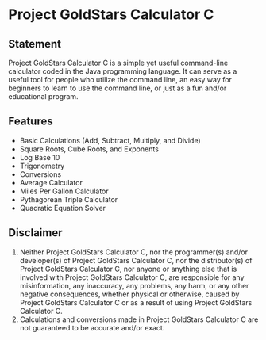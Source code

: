 # Project GoldStars Calculator C

## Statement
Project GoldStars Calculator C is a simple yet useful command-line calculator coded in the Java programming language.
It can serve as a useful tool for people who utilize the command line, an easy way for beginners to learn to use the
command line, or just as a fun and/or educational program.

## Features
* Basic Calculations (Add, Subtract, Multiply, and Divide)
* Square Roots, Cube Roots, and Exponents
* Log Base 10
* Trigonometry
* Conversions
* Average Calculator
* Miles Per Gallon Calculator
* Pythagorean Triple Calculator
* Quadratic Equation Solver

## Disclaimer
1. Neither Project GoldStars Calculator C, nor the programmer(s) and/or developer(s) of Project GoldStars Calculator C,
nor the distributor(s) of Project GoldStars Calculator C,
nor anyone or anything else that is involved with Project GoldStars Calculator C,
are responsible for any misinformation, any inaccuracy, any problems, any harm, or any other negative consequences,
whether physical or otherwise, caused by Project GoldStars Calculator C
or as a result of using Project GoldStars Calculator C.
2. Calculations and conversions made in Project GoldStars Calculator C are not guaranteed to be accurate and/or exact.